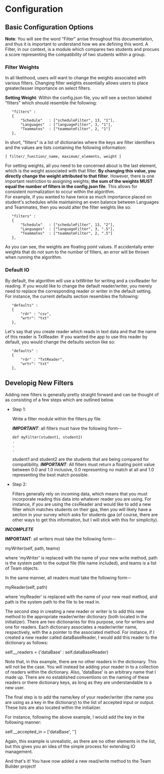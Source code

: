 
# Configuration


## Basic Configuration Options

**Note**: You will see the word "Filter" arrise throughout this documentation, 
    and thus it is important to understand how we are defining this word. A 
    Filter, in our context, is a module which compares two students and procues
    a score representing the compatibility of two students within a group. 


### Filter Weights

 In all likelihood, users will want to change the weights associated with various
 filters. Changing filter weights essentially allows users to place greater/lesser
 importance on select filters. 

 **Setting Weight**:
 Within the config.json file, you will see a section labeled "filters" which 
 should resemble the following:

 ```
    "filters" :
    {
        "Schedule"   : ["scheduleFilter", 13, "1"],
        "Languages"  : ["languageFilter", 3, "1"],
        "Teammates"  : ["teammateFilter", 2, "1"] 
    },
 ``` 

 In short, "filters" is a list of dictionaries where the keys are filter identifiers
 and the values are lists containing the following information:

 ```
 [ filter/_function/_name, maximum/_elements, weight ]
 ```

 For setting weights, all you need to be concerned about is the last element, which 
 is the weight associated with that filter. **By changing this value, you directly change
 the weight attributed to that filter**. However, there is one important restriction
 to assigning weights; **the sum of the weights MUST equal the number of filters in 
 the config.json file**. This allows for consistent normalization to occur within the
 algorithm.  
 For example, if you wanted to have twice as much importance placed on student's 
 schedules while maintaining an even balance between Languages and Teammates, then 
 you would alter the filter weights like so:
 
 ```
    "filters" :
    {
        "Schedule"   : ["scheduleFilter", 13, "2"],
        "Languages"  : ["languageFilter", 3, ".5"],
        "Teammates"  : ["teammateFilter", 2, ".5"] 
    },
 ```

 As you can see, the weights are floating point values. If accidentally enter weights
 that do not sum to the number of filters, an error will be thrown when running the
 algorithm. 


### Default IO

 By default, the algorithm will use a txtWriter for writing and a csvReader for reading. 
 If you would like to change the default reader/writer, you merely need to replace the 
 corresponding reader or writer in the default setting. 
 For instance, the current defaults section resembles the following:

 ```
    "defaults" :
    {
        "rdr" : "csv",
        "wrtr": "txt"
    },
 ```

 Let's say that you create reader which reads in text data and that the name of this
 reader is TxtReader. If you wanted the app to use this reader by default, you would
 change the defaults section like so:

 ```
    "defaults" :
    {
        "rdr" : "TxtReader",
        "wrtr": "txt"
    },
 ```


## Developig New Filters

 Adding new filters is generally pretty straight forward and can be thought of as 
 consisting of a few steps which are outlined below.

 * Step 1:

    Write a filter module within the filters.py file.  

   _**IMPORTANT**_: all filters must have the following form--

   ```
   def myFilter(student1, student2)
   .
   .
   .
   ```

   student1 and student2 are the students that are being compared for compatibility. 
   _**IMPORTANT**_: All filters must return a floating point value between 0.0 and
   1.0 inclusive, 0.0 representing no match at all and 1.0 representing the best
   match possible. 

 * Step 2:
    
    Filters generally rely on incoming data, which means that you must incorporate
    reading this data into whatever reader you are using. For instance, if you are
    using the csvReader and would like to add a new filter which matches students
    on their gpa, then you will likely have a section in your survey which asks for
    students gpa (of course, there are other ways to get this information, but I 
    will stick with this for simplicity). 


















***INCOMPLETE***




   **IMPORTANT**: all writers must take the following form--

   myWriter(self, path, teams)

   where 'myWriter' is replaced with the name of your new write method, path
   is the system path to the output file (file name included), and teams is a 
   list of Team objects. 

   In the same manner, all readers must take the following form--

   myReader(self, path)

   where 'myReader' is replaced with the name of your new read method, and 
   path is the system path to the file to be read in. 

 
 The second step in creating a new reader or writer is to add this new method
 to the appropriate reader/writer dictionary (both located in the initializer).
 There are two dictionaries for this purpose, one for writers and one for readers. 
 Each dictionary associates a reader/writer name, respectively, with the a pointer
 to the associated method. For instance, if I created a new reader called dataBaseReader,
 I would add this reader to the dictionary as follows:

 self.\_\_readers = {'dataBase' : self.dataBaseReader}

 Note that, in this example, there are no other readers in the dictionary. This will
 not be the case. You will instead be adding your reader in to a collection of readers
 within the dictionary. Also, 'dataBase' is an arbitrary name that I made up. There
 are no established conventions on the naming of these readers or there dictionary keys, 
 as long as they are understandable to a new user. 

 The final step is to add the name/key of your reader/writer (the name you are using as a 
 key in the dictionary) to the list of accepted input or output. These lists are also 
 located within the initializer. 

 For instance, following the above example, I would add the key in the following manner:

 self.\_\_accepted\_in = ['dataBase', '']

 Again, this example is unrealistic, as there are no other elements in the list, but this
 gives you an idea of the simple process for extending IO management. 

 And that's it! You have now added a new read/write method to the Team Builder project!

